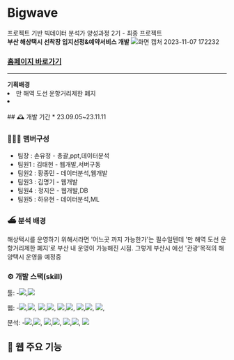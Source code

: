 
# Bigwave
프로젝트 기반 빅데이터 분석가 양성과정 2기 - 최종 프로젝트<br>
<b>부산 해상택시 선착장 입지선정&예약서비스 개발</b>
![화면 캡처 2023-11-07 172232](https://github.com/jeong-jieun/bigwave/assets/143479745/b8b56455-f922-4a50-b968-dfe0888ff6e0)

<h3><a href="https://www.bwtaxi.kr">홈페이지 바로가기</a></h3>
<hr>
<b>기획배경</b>
<li>만 해역 도선 운항거리제한 폐지</li>
<li></li>
<br>
## 🕰️ 개발 기간
* 23.09.05~23.11.11

### 🧑‍🤝‍🧑 맴버구성
 - 팀장  : 손유정 - 총괄,ppt,데이터분석
 - 팀원1 : 김태헌 - 웹개발,서버구동
 - 팀원2 : 황종민 - 데이터분석,웹개발
 - 팀원3 : 김명기 - 웹개발
 - 팀원4 : 정지은 - 웹개발,DB
 - 팀원5 : 하유현 - 데이터분석,ML


###  ⛴️  분석 배경
해상택시를 운영하기 위해서라면 '어느곳 까지 가능한가'는 필수일텐데 '만 해역 도선 운항거리제한 폐지'로 부산 내 운영이 가능해진 시점.
그렇게 부산시 에선 '관광'목적의 해양택시 운영을 예정중 
 
### ⚙️ 개발 스택(skill)
툴:
-<img src="https://img.shields.io/badge/-notion-000000?style=flat&logo=notion&logoColor=white"/>,<img src="https://img.shields.io/badge/-visualstudiocode-512BD4?style=flat&logo=vscode&logoColor=white"/>
<br>

웹:
-<img src="https://img.shields.io/badge/-django-092E20?style=flat&logo=django&logoColor=white"/>,<img src="https://img.shields.io/badge/-css3-1572B6?style=flat&logo=css&logoColor=white"/>,
<img src="https://img.shields.io/badge/-bootstrap-7952B3?style=flat&logo=bootstrap&logoColor=white"/>,<img src="https://img.shields.io/badge/-javascript-F7DF1E?style=flat&logo=javascript&logoColor=white"/>,
<img src="https://img.shields.io/badge/-HTML5-E34F26?style=flat&logo=html&logoColor=white"/>,<img src="https://img.shields.io/badge/-kakao-FFCD00?style=flat&logo=kakao&logoColor=white"/>,
<img src="https://img.shields.io/badge/-aws-232F3E?style=flat&logo=aws&logoColor=white"/>,<img src="https://img.shields.io/badge/-mysql-4479A1?style=flat&logo=mysql&logoColor=white"/>,
<img src="https://img.shields.io/badge/-openai-412991?style=flat&logo=openai&logoColor=white"/>,
<br>

분석:
-<img src="https://img.shields.io/badge/-python-3776AB?style=flat&logo=python&logoColor=white"/>,<img src="https://img.shields.io/badge/-tableau-E97627?style=flat&logo=tableau&logoColor=white"/>,
<img src="https://img.shields.io/badge/-folium-77B829?style=flat&logo=folium&logoColor=white"/>,<img src="https://img.shields.io/badge/-qgis-589632?style=flat&logo=qgis&logoColor=white"/>,
<img src="https://img.shields.io/badge/-scikitlearn-F7931E?style=flat&logo=scikit&logoColor=white"/>,<img src="https://img.shields.io/badge/-selenium-43B02A?style=flat&logo=tableau&logoColor=white"/>,
<img src="https://img.shields.io/badge/-googlecolab-F9AB00?style=flat&logo=googlecolab&logoColor=white"/>


## 📌 웹 주요 기능

